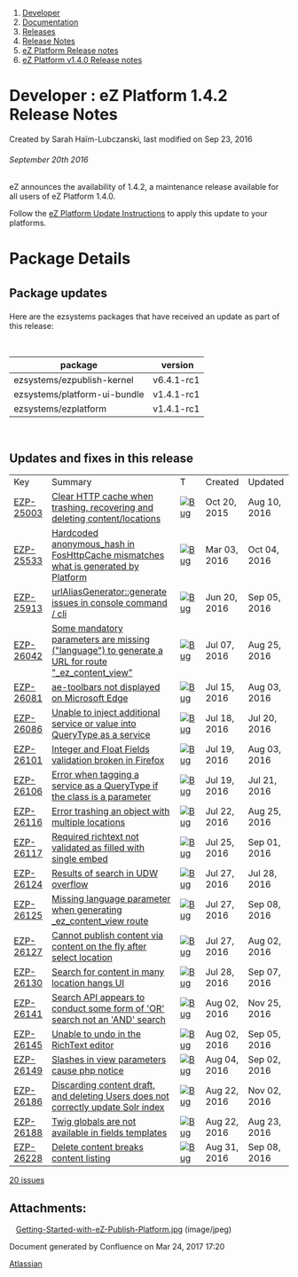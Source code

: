 1.  <span>[Developer](index.html)</span>
2.  <span>[Documentation](Documentation_31429504.html)</span>
3.  <span>[Releases](Releases_31429534.html)</span>
4.  <span>[Release Notes](Release-Notes_32867905.html)</span>
5.  <span>[eZ Platform Release notes](eZ-Platform-Release-notes_31429935.html)</span>
6.  <span>[eZ Platform v1.4.0 Release notes](eZ-Platform-v1.4.0-Release-notes_32113421.html)</span>

<span id="title-text"> Developer : eZ Platform 1.4.2 Release Notes </span>
==========================================================================

Created by <span class="author"> Sarah Haïm-Lubczanski</span>, last modified on Sep 23, 2016

###### September 20th 2016

eZ announces the availability of 1.4.2, a maintenance release available for all users of eZ Platform 1.4.0.

Follow the [eZ Platform Update Instructions](Updating-eZ-Platform_31431770.html) to apply this update to your platforms.

Package Details
===============

<span id="eZPlatform1.4.2ReleaseNotes-packages" class="confluence-anchor-link"></span><span style="line-height: 1.5;">Package </span><span style="line-height: 1.5;">update</span><span style="line-height: 1.5;">s</span>
--------------------------------------------------------------------------------------------------------------------------------------------------------------------------------------------------------------------------

Here are the ezsystems packages that have received an update as part of this release:

 

| package                      |  version   |
|------------------------------|------------|
| ezsystems/ezpublish-kernel   | v6.4.1-rc1 |
| ezsystems/platform-ui-bundle | v1.4.1-rc1 |
| ezsystems/ezplatform         | v1.4.1-rc1 |

 

<span id="eZPlatform1.4.2ReleaseNotes-updates" class="confluence-anchor-link"></span>Updates and fixes in this release
----------------------------------------------------------------------------------------------------------------------

|                                                                |                                                                                                                                                           |                                                                                                                                              |                                                       |                                                       |
|----------------------------------------------------------------|-----------------------------------------------------------------------------------------------------------------------------------------------------------|----------------------------------------------------------------------------------------------------------------------------------------------|-------------------------------------------------------|-------------------------------------------------------|
| <span class="jim-table-header-content">Key</span>              | <span class="jim-table-header-content">Summary</span>                                                                                                     | <span class="jim-table-header-content">T</span>                                                                                              | <span class="jim-table-header-content">Created</span> | <span class="jim-table-header-content">Updated</span> |
| [EZP-25003](https://jira.ez.no/browse/EZP-25003?src=confmacro) | [Clear HTTP cache when trashing, recovering and deleting content/locations](https://jira.ez.no/browse/EZP-25003?src=confmacro)                            | [<img src="https://jira.ez.no/images/icons/issuetypes/bug.png" alt="Bug" class="icon" />](https://jira.ez.no/browse/EZP-25003?src=confmacro) | Oct 20, 2015                                          | Aug 10, 2016                                          |
| [EZP-25533](https://jira.ez.no/browse/EZP-25533?src=confmacro) | [Hardcoded anonymous\_hash in FosHttpCache mismatches what is generated by Platform](https://jira.ez.no/browse/EZP-25533?src=confmacro)                   | [<img src="https://jira.ez.no/images/icons/issuetypes/bug.png" alt="Bug" class="icon" />](https://jira.ez.no/browse/EZP-25533?src=confmacro) | Mar 03, 2016                                          | Oct 04, 2016                                          |
| [EZP-25913](https://jira.ez.no/browse/EZP-25913?src=confmacro) | [urlAliasGenerator::generate issues in console command / cli](https://jira.ez.no/browse/EZP-25913?src=confmacro)                                          | [<img src="https://jira.ez.no/images/icons/issuetypes/bug.png" alt="Bug" class="icon" />](https://jira.ez.no/browse/EZP-25913?src=confmacro) | Jun 20, 2016                                          | Sep 05, 2016                                          |
| [EZP-26042](https://jira.ez.no/browse/EZP-26042?src=confmacro) | [Some mandatory parameters are missing ("language") to generate a URL for route "\_ez\_content\_view"](https://jira.ez.no/browse/EZP-26042?src=confmacro) | [<img src="https://jira.ez.no/images/icons/issuetypes/bug.png" alt="Bug" class="icon" />](https://jira.ez.no/browse/EZP-26042?src=confmacro) | Jul 07, 2016                                          | Aug 25, 2016                                          |
| [EZP-26081](https://jira.ez.no/browse/EZP-26081?src=confmacro) | [ae-toolbars not displayed on Microsoft Edge](https://jira.ez.no/browse/EZP-26081?src=confmacro)                                                          | [<img src="https://jira.ez.no/images/icons/issuetypes/bug.png" alt="Bug" class="icon" />](https://jira.ez.no/browse/EZP-26081?src=confmacro) | Jul 15, 2016                                          | Aug 03, 2016                                          |
| [EZP-26086](https://jira.ez.no/browse/EZP-26086?src=confmacro) | [Unable to inject additional service or value into QueryType as a service](https://jira.ez.no/browse/EZP-26086?src=confmacro)                             | [<img src="https://jira.ez.no/images/icons/issuetypes/bug.png" alt="Bug" class="icon" />](https://jira.ez.no/browse/EZP-26086?src=confmacro) | Jul 18, 2016                                          | Jul 20, 2016                                          |
| [EZP-26101](https://jira.ez.no/browse/EZP-26101?src=confmacro) | [Integer and Float Fields validation broken in Firefox](https://jira.ez.no/browse/EZP-26101?src=confmacro)                                                | [<img src="https://jira.ez.no/images/icons/issuetypes/bug.png" alt="Bug" class="icon" />](https://jira.ez.no/browse/EZP-26101?src=confmacro) | Jul 19, 2016                                          | Aug 03, 2016                                          |
| [EZP-26106](https://jira.ez.no/browse/EZP-26106?src=confmacro) | [Error when tagging a service as a QueryType if the class is a parameter](https://jira.ez.no/browse/EZP-26106?src=confmacro)                              | [<img src="https://jira.ez.no/images/icons/issuetypes/bug.png" alt="Bug" class="icon" />](https://jira.ez.no/browse/EZP-26106?src=confmacro) | Jul 19, 2016                                          | Jul 21, 2016                                          |
| [EZP-26116](https://jira.ez.no/browse/EZP-26116?src=confmacro) | [Error trashing an object with multiple locations](https://jira.ez.no/browse/EZP-26116?src=confmacro)                                                     | [<img src="https://jira.ez.no/images/icons/issuetypes/bug.png" alt="Bug" class="icon" />](https://jira.ez.no/browse/EZP-26116?src=confmacro) | Jul 22, 2016                                          | Aug 25, 2016                                          |
| [EZP-26117](https://jira.ez.no/browse/EZP-26117?src=confmacro) | [Required richtext not validated as filled with single embed](https://jira.ez.no/browse/EZP-26117?src=confmacro)                                          | [<img src="https://jira.ez.no/images/icons/issuetypes/bug.png" alt="Bug" class="icon" />](https://jira.ez.no/browse/EZP-26117?src=confmacro) | Jul 25, 2016                                          | Sep 01, 2016                                          |
| [EZP-26124](https://jira.ez.no/browse/EZP-26124?src=confmacro) | [Results of search in UDW overflow](https://jira.ez.no/browse/EZP-26124?src=confmacro)                                                                    | [<img src="https://jira.ez.no/images/icons/issuetypes/bug.png" alt="Bug" class="icon" />](https://jira.ez.no/browse/EZP-26124?src=confmacro) | Jul 27, 2016                                          | Jul 28, 2016                                          |
| [EZP-26125](https://jira.ez.no/browse/EZP-26125?src=confmacro) | [Missing language parameter when generating \_ez\_content\_view route](https://jira.ez.no/browse/EZP-26125?src=confmacro)                                 | [<img src="https://jira.ez.no/images/icons/issuetypes/bug.png" alt="Bug" class="icon" />](https://jira.ez.no/browse/EZP-26125?src=confmacro) | Jul 27, 2016                                          | Sep 08, 2016                                          |
| [EZP-26127](https://jira.ez.no/browse/EZP-26127?src=confmacro) | [Cannot publish content via content on the fly after select location](https://jira.ez.no/browse/EZP-26127?src=confmacro)                                  | [<img src="https://jira.ez.no/images/icons/issuetypes/bug.png" alt="Bug" class="icon" />](https://jira.ez.no/browse/EZP-26127?src=confmacro) | Jul 27, 2016                                          | Aug 02, 2016                                          |
| [EZP-26130](https://jira.ez.no/browse/EZP-26130?src=confmacro) | [Search for content in many location hangs UI](https://jira.ez.no/browse/EZP-26130?src=confmacro)                                                         | [<img src="https://jira.ez.no/images/icons/issuetypes/bug.png" alt="Bug" class="icon" />](https://jira.ez.no/browse/EZP-26130?src=confmacro) | Jul 28, 2016                                          | Sep 07, 2016                                          |
| [EZP-26141](https://jira.ez.no/browse/EZP-26141?src=confmacro) | [Search API appears to conduct some form of 'OR' search not an 'AND' search](https://jira.ez.no/browse/EZP-26141?src=confmacro)                           | [<img src="https://jira.ez.no/images/icons/issuetypes/bug.png" alt="Bug" class="icon" />](https://jira.ez.no/browse/EZP-26141?src=confmacro) | Aug 02, 2016                                          | Nov 25, 2016                                          |
| [EZP-26145](https://jira.ez.no/browse/EZP-26145?src=confmacro) | [Unable to undo in the RichText editor](https://jira.ez.no/browse/EZP-26145?src=confmacro)                                                                | [<img src="https://jira.ez.no/images/icons/issuetypes/bug.png" alt="Bug" class="icon" />](https://jira.ez.no/browse/EZP-26145?src=confmacro) | Aug 02, 2016                                          | Sep 05, 2016                                          |
| [EZP-26149](https://jira.ez.no/browse/EZP-26149?src=confmacro) | [Slashes in view parameters cause php notice](https://jira.ez.no/browse/EZP-26149?src=confmacro)                                                          | [<img src="https://jira.ez.no/images/icons/issuetypes/bug.png" alt="Bug" class="icon" />](https://jira.ez.no/browse/EZP-26149?src=confmacro) | Aug 04, 2016                                          | Sep 02, 2016                                          |
| [EZP-26186](https://jira.ez.no/browse/EZP-26186?src=confmacro) | [Discarding content draft, and deleting Users does not correctly update Solr index](https://jira.ez.no/browse/EZP-26186?src=confmacro)                    | [<img src="https://jira.ez.no/images/icons/issuetypes/bug.png" alt="Bug" class="icon" />](https://jira.ez.no/browse/EZP-26186?src=confmacro) | Aug 22, 2016                                          | Nov 02, 2016                                          |
| [EZP-26188](https://jira.ez.no/browse/EZP-26188?src=confmacro) | [Twig globals are not available in fields templates](https://jira.ez.no/browse/EZP-26188?src=confmacro)                                                   | [<img src="https://jira.ez.no/images/icons/issuetypes/bug.png" alt="Bug" class="icon" />](https://jira.ez.no/browse/EZP-26188?src=confmacro) | Aug 22, 2016                                          | Aug 23, 2016                                          |
| [EZP-26228](https://jira.ez.no/browse/EZP-26228?src=confmacro) | [Delete content breaks content listing](https://jira.ez.no/browse/EZP-26228?src=confmacro)                                                                | [<img src="https://jira.ez.no/images/icons/issuetypes/bug.png" alt="Bug" class="icon" />](https://jira.ez.no/browse/EZP-26228?src=confmacro) | Aug 31, 2016                                          | Sep 08, 2016                                          |

<span id="total-issues-count-687335858"> [20 issues](https://jira.ez.no/secure/IssueNavigator.jspa?reset=true&jqlQuery=project%3DEZP+AND+fixVersion+in+%28+%221.4.2%22+%29+ORDER+BY+issuetype+DESC%2C+key+ASC+++++++++++++&src=confmacro "View all matching issues in JIRA.") </span>

Attachments:
------------

<img src="images/icons/bullet_blue.gif" width="8" height="8" /> [Getting-Started-with-eZ-Publish-Platform.jpg](attachments/32866909/32866908.jpg) (image/jpeg)

Document generated by Confluence on Mar 24, 2017 17:20

[Atlassian](http://www.atlassian.com/)


